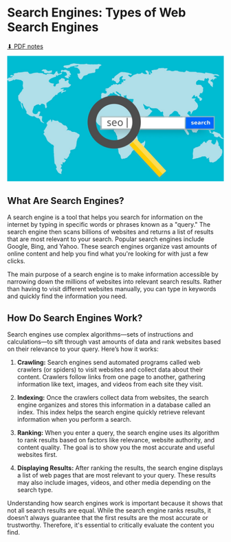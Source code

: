 # Search Engines: Types of Web Search Engines

[⬇ PDF notes](s31_searchengines.pdf)

<img src="images/search_engine_seo.jpg" class="header">

## What Are Search Engines?

A search engine is a tool that helps you search for information on the internet by typing in specific words or phrases known as a "query." The search engine then scans billions of websites and returns a list of results that are most relevant to your search. Popular search engines include Google, Bing, and Yahoo. These search engines organize vast amounts of online content and help you find what you're looking for with just a few clicks.

The main purpose of a search engine is to make information accessible by narrowing down the millions of websites into relevant search results. Rather than having to visit different websites manually, you can type in keywords and quickly find the information you need.

## How Do Search Engines Work?

Search engines use complex algorithms—sets of instructions and calculations—to sift through vast amounts of data and rank websites based on their relevance to your query. Here’s how it works:

1. **Crawling:** Search engines send automated programs called web crawlers (or spiders) to visit websites and collect data about their content. Crawlers follow links from one page to another, gathering information like text, images, and videos from each site they visit.

2. **Indexing:** Once the crawlers collect data from websites, the search engine organizes and stores this information in a database called an index. This index helps the search engine quickly retrieve relevant information when you perform a search.

3. **Ranking:** When you enter a query, the search engine uses its algorithm to rank results based on factors like relevance, website authority, and content quality. The goal is to show you the most accurate and useful websites first.

4. **Displaying Results:** After ranking the results, the search engine displays a list of web pages that are most relevant to your query. These results may also include images, videos, and other media depending on the search type.

Understanding how search engines work is important because it shows that not all search results are equal. While the search engine ranks results, it doesn’t always guarantee that the first results are the most accurate or trustworthy. Therefore, it's essential to critically evaluate the content you find.

